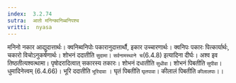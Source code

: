 ```yaml
---
index:  3.2.74
sutra:  आतो मनिन्क्वनिब्बनिपश्च
vritti:  nyasa
---
```


मनिनो नकार आद्युदात्तार्थः। क्वनिब्वनिपोः पकारानुदात्तार्थौ, इकार उच्चारणार्थः। क्वनिपः पकारः पित्कार्यार्थः, चकारो विचोऽनुकर्षणार्थः। शोभनं ददातीति `सुदामा`। `सर्वनामस्थाने च`(6.4.8) इत्यादिना दीर्घः। अश्व इव तिष्ठतीत्यश्वत्थामा। पृषोदरादित्वात् सकारस्य तकारः। शोभनं दधातीति `सुधीवा`। शोभनं पिबतीति `सुपीवा`। धुमादिनेत्त्वम् (6.4.66)। भूरि ददातीति `भूरिदावा` । घृतं पिबतीति `घृतपावा`। कीलालं पिबतीति `कीलालपाः`।।

